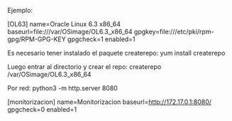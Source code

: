 Ejemplo:

[OL63]
name=Oracle Linux 6.3 x86_64
baseurl=file:///var/OSimage/OL6.3_x86_64
gpgkey=file:///etc/pki/rpm-gpg/RPM-GPG-KEY
gpgcheck=1
enabled=1

Es necesario tener instalado el paquete createrepo:
yum install createrepo

Luego entrar al directorio y crear el repo:
createrepo /var/OSimage/OL6.3_x86_64



Por red:
python3 -m http.server 8080

[monitorizacion]
name=Monitorizacion
baseurl=http://172.17.0.1:8080/
gpgcheck=0
enabled=1

